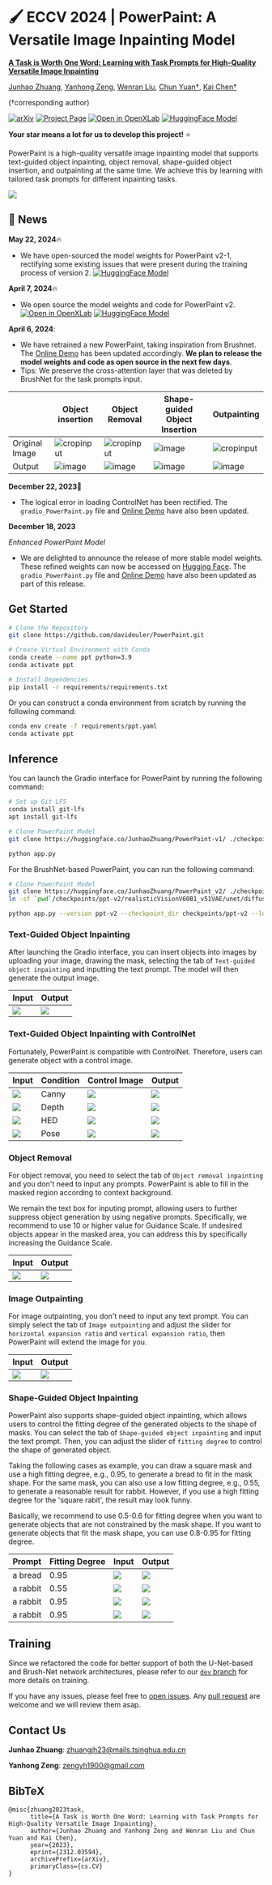 # 🖌️ ECCV 2024 | PowerPaint: A Versatile Image Inpainting Model

[**A Task is Worth One Word: Learning with Task Prompts for High-Quality Versatile Image Inpainting**](https://arxiv.org/abs/2312.03594)

[Junhao Zhuang](https://github.com/zhuang2002), [Yanhong Zeng](https://zengyh1900.github.io/), [Wenran Liu](https://github.com/liuwenran), [Chun Yuan†](https://www.sigs.tsinghua.edu.cn/yc2_en/main.htm), [Kai Chen†](https://chenkai.site/)

(†corresponding author)

[![arXiv](https://img.shields.io/badge/arXiv-2312.03594-b31b1b.svg)](https://arxiv.org/abs/2312.03594)
[![Project Page](https://img.shields.io/badge/PowerPaint-Website-green)](https://powerpaint.github.io/)
[![Open in OpenXLab](https://cdn-static.openxlab.org.cn/app-center/openxlab_app.svg)](https://openxlab.org.cn/apps/detail/rangoliu/PowerPaint)
[![HuggingFace Model](https://img.shields.io/badge/%F0%9F%A4%97%20Hugging%20Face-Model-blue)](https://huggingface.co/JunhaoZhuang/PowerPaint-v1)

**Your star means a lot for us to develop this project!** :star:

PowerPaint is a high-quality versatile image inpainting model that supports text-guided object inpainting, object removal, shape-guided object insertion, and outpainting at the same time. We achieve this by learning with tailored task prompts for different inpainting tasks.

<img src='https://github.com/open-mmlab/mmagic/assets/12782558/acd01391-c73f-4997-aafd-0869aebcc915'/>


## 🚀 News

**May 22, 2024**:fire:

- We have open-sourced the model weights for PowerPaint v2-1, rectifying some existing issues that were present during the training process of version 2. [![HuggingFace Model](https://img.shields.io/badge/%F0%9F%A4%97%20Hugging%20Face-Model-blue)](https://huggingface.co/JunhaoZhuang/PowerPaint-v2-1)

**April 7, 2024**:fire:

- We open source the model weights and code for PowerPaint v2. [![Open in OpenXLab](https://cdn-static.openxlab.org.cn/header/openxlab_models.svg)](https://openxlab.org.cn/models/detail/zhuangjunhao/PowerPaint_v2) [![HuggingFace Model](https://img.shields.io/badge/%F0%9F%A4%97%20Hugging%20Face-Model-blue)](https://huggingface.co/JunhaoZhuang/PowerPaint_v2)

**April 6, 2024**:

- We have retrained a new PowerPaint, taking inspiration from Brushnet. The [Online Demo](https://openxlab.org.cn/apps/detail/rangoliu/PowerPaint) has been updated accordingly. **We plan to release the model weights and code as open source in the next few days**.
- Tips: We preserve the cross-attention layer that was deleted by BrushNet for the task prompts input.

|  | Object insertion | Object Removal|Shape-guided Object Insertion|Outpainting|
|-----------------|-----------------|-----------------|-----------------|-----------------|
| Original Image| ![cropinput](https://github.com/Sanster/IOPaint/assets/108931120/bf91a1e8-8eaf-4be6-b47d-b8e43c9d182a)|![cropinput](https://github.com/Sanster/IOPaint/assets/108931120/c7e56119-aa57-4761-b6aa-56f8a0b72456)|![image](https://github.com/Sanster/IOPaint/assets/108931120/cbbfe84e-2bf1-425b-8349-f7874f2e978c)|![cropinput](https://github.com/Sanster/IOPaint/assets/108931120/134bb707-0fe5-4d22-a0ca-d440fa521365)|
| Output| ![image](https://github.com/Sanster/IOPaint/assets/108931120/ee777506-d336-4275-94f6-31abf9521866)| ![image](https://github.com/Sanster/IOPaint/assets/108931120/e9d8cf6c-13b8-443c-b327-6f27da54cda6)|![image](https://github.com/Sanster/IOPaint/assets/108931120/cc3008c9-37dd-4d98-ad43-58f67be872dc)|![image](https://github.com/Sanster/IOPaint/assets/108931120/18d8ca23-e6d7-4680-977f-e66341312476)|

**December 22, 2023**:wrench:

- The logical error in loading ControlNet has been rectified. The `gradio_PowerPaint.py` file and [Online Demo](https://openxlab.org.cn/apps/detail/rangoliu/PowerPaint) have also been updated.

**December 18, 2023**

*Enhanced PowerPaint Model*

- We are delighted to announce the release of more stable model weights. These refined weights can now be accessed on [Hugging Face](https://huggingface.co/JunhaoZhuang/PowerPaint-v1/tree/main). The `gradio_PowerPaint.py` file and [Online Demo](https://openxlab.org.cn/apps/detail/rangoliu/PowerPaint) have also been updated as part of this release.

## Get Started

```bash
# Clone the Repository
git clone https://github.com/davideuler/PowerPaint.git

# Create Virtual Environment with Conda
conda create --name ppt python=3.9
conda activate ppt

# Install Dependencies
pip install -r requirements/requirements.txt
```

Or you can construct a conda environment from scratch by running the following command:

```bash
conda env create -f requirements/ppt.yaml
conda activate ppt
```

## Inference

You can launch the Gradio interface for PowerPaint by running the following command:

```bash
# Set up Git LFS
conda install git-lfs
apt install git-lfs

# Clone PowerPaint Model
git clone https://huggingface.co/JunhaoZhuang/PowerPaint-v1/ ./checkpoints/ppt-v1

python app.py 
```

For the BrushNet-based PowerPaint, you can run the following command:
```bash
# Clone PowerPaint Model
git clone https://huggingface.co/JunhaoZhuang/PowerPaint_v2/ ./checkpoints/ppt-v2
ln -sf `pwd`/checkpoints/ppt-v2/realisticVisionV60B1_v51VAE/unet/diffusion_pytorch_model-002.safetensors checkpoints/ppt-v2/realisticVisionV60B1_v51VAE/unet/diffusion_pytorch_model.safetensors

python app.py --version ppt-v2 --checkpoint_dir checkpoints/ppt-v2 --local_files_only
```

### Text-Guided Object Inpainting

After launching the Gradio interface, you can insert objects into images by uploading your image, drawing the mask, selecting the tab of `Text-guided object inpainting` and inputting the text prompt. The model will then generate the output image.

|Input|Output|
|---------------|-----------------|
| <img src="assets/gradio_text_objinpaint.jpg"> | <img src="assets/gradio_text_objinpaint_result.jpg">



### Text-Guided Object Inpainting with ControlNet

Fortunately, PowerPaint is compatible with ControlNet. Therefore, users can generate object with a control image.

|Input| Condition | Control Image |Output|
|-------|--------|-------|----------|
|<img src="assets/control_input.jpg"> | Canny| <img src="assets/canny.jpg"> | <img src="assets/canny_result.jpg">
|<img src="assets/control_input.jpg"> | Depth| <img src="assets/depth.jpg"> | <img src="assets/depth_result.jpg">
|<img src="assets/control_input.jpg"> | HED| <img src="assets/hed.jpg"> | <img src="assets/hed_result.jpg">
|<img src="assets/pose_input.jpg"> | Pose| <img src="assets/pose_control.jpg"> | <img src="assets/pose_result.jpg">


### Object Removal

For object removal, you need to select the tab of `Object removal inpainting` and you don't need to input any prompts. PowerPaint is able to fill in the masked region according to context background.

We remain the text box for inputing prompt, allowing users to further suppress object generation by using negative prompts.
Specifically, we recommend to use 10 or higher value for Guidance Scale. If undesired objects appear in the masked area, you can address this by specifically increasing the Guidance Scale.

|Input|Output|
|---------------|-----------------|
| <img src="assets/gradio_objremoval.jpg"> | <img src="assets/gradio_objremoval_result.jpg">



### Image Outpainting

For image outpainting, you don't need to input any text prompt. You can simply select the tab of `Image outpainting` and adjust the slider for `horizontal expansion ratio` and `vertical expansion ratio`, then PowerPaint will extend the image for you.

|Input|Output|
|---------------|-----------------|
| <img src="assets/gradio_outpaint.jpg"> | <img src="assets/gradio_outpaint_result.jpg">



### Shape-Guided Object Inpainting

PowerPaint also supports shape-guided object inpainting, which allows users to control the fitting degree of the generated objects to the shape of masks. You can select the tab of `Shape-guided object inpainting` and input the text prompt. Then, you can adjust the slider of `fitting degree` to control the shape of generated object.

Taking the following cases as example, you can draw a square mask and use a high fitting degree, e.g., 0.95, to generate a bread to fit in the mask shape. For the same mask, you can also use a low fitting degree, e.g., 0.55, to generate a reasonable result for rabbit. However, if you use a high fitting degree for the 'square rabit', the result may look funny.

Basically, we recommend to use 0.5-0.6 for fitting degree when you want to generate objects that are not constrained by the mask shape. If you want to generate objects that fit the mask shape, you can use 0.8-0.95 for fitting degree.


|Prompt | Fitting Degree | Input| Output|
|-------|--------|--------|---------|
|a bread  | 0.95| <img src="assets/shapeguided_s1.jpg"> | <img src="assets/shapeguided_s1_result.jpg">
|a rabbit | 0.55| <img src="assets/shapeguided_s1_rabbit.jpg"> | <img src="assets/shapeguided_s1_rabbit_result.jpg">
|a rabbit | 0.95|<img src="assets/shapeguided_s1_rabbit_high.jpg"> | <img src="assets/shapeguided_s1_rabbit_high_result.jpg">
|a rabbit | 0.95 | <img src="assets/accurate_rabbit.jpg"> | <img src="assets/accurate_rabbit_result.jpg">



## Training

Since we refactored the code for better support of both the U-Net-based and Brush-Net network architectures, please refer to our [`dev` branch](https://github.com/open-mmlab/PowerPaint/tree/dev?tab=readme-ov-file#training) for more details on training.

If you have any issues, please feel free to [open issues](https://github.com/open-mmlab/PowerPaint/issues). Any [pull request](https://github.com/open-mmlab/PowerPaint/pulls) are welcome and we will review them asap.



## Contact Us

**Junhao Zhuang**: zhuangjh23@mails.tsinghua.edu.cn

**Yanhong Zeng**: zengyh1900@gmail.com




## BibTeX

```
@misc{zhuang2023task,
      title={A Task is Worth One Word: Learning with Task Prompts for High-Quality Versatile Image Inpainting},
      author={Junhao Zhuang and Yanhong Zeng and Wenran Liu and Chun Yuan and Kai Chen},
      year={2023},
      eprint={2312.03594},
      archivePrefix={arXiv},
      primaryClass={cs.CV}
}
```
